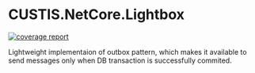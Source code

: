 # CUSTIS.NetCore.Lightbox

[![coverage report](https://git.custis.ru/pub/lightbox/badges/main/coverage.svg)](https://git.custis.ru/pub/lightbox/-/commits/main)

Lightweight implementaion of outbox pattern, which makes it available to send messages only when DB transaction is successfully commited.